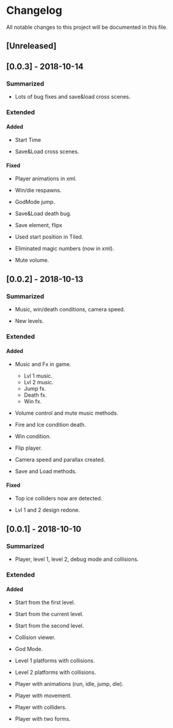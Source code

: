 # Changelog


All notable changes to this project will be documented in this file.


## [Unreleased]

## [0.0.3] - 2018-10-14


### Summarized

- Lots of bug fixes and save&load cross scenes.

### Extended


#### Added

- Start Time

- Save&Load cross scenes.

#### Fixed

- Player animations in xml.

- Win/die respawns.

- GodMode jump.

- Save&Load death bug.

- Save element, flipx

- Used start position in Tiled.

- Eliminated magic numbers (now in xml).

- Mute volume.

## [0.0.2] - 2018-10-13


### Summarized

- Music, win/death conditions, camera speed.

- New levels.

### Extended


#### Added


- Music and Fx in game.

    - Lvl 1 music.
    - Lvl 2 music.
    - Jump fx.
    - Death fx.
    - Win fx.

- Volume control and mute music methods.

- Fire and Ice condition death.

- Win condition.

- Flip player.

- Camera speed and parallax created.

- Save and Load methods.


#### Fixed

- Top ice colliders now are detected.

- Lvl 1 and 2 design redone.

## [0.0.1] - 2018-10-10


### Summarized

- Player, level 1, level 2, debug mode and collisions.

### Extended


#### Added


- Start from the first level.

- Start from the current level.

- Start from the second level.

- Collision viewer.

- God Mode.

- Level 1 platforms with collisions.

- Level 2 platforms with collisions.

- Player with animations (run, idle, jump, die).

- Player with movement.

- Player with colliders.

- Player with two forms.

